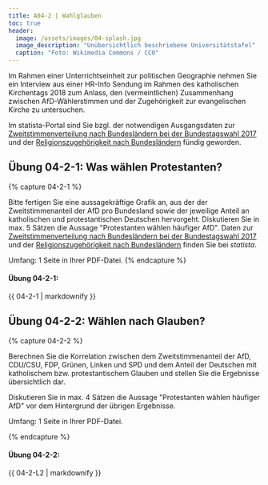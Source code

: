 ```yaml
---
title: A04-2 | Wahlglauben
toc: true
header:
  image: /assets/images/04-splash.jpg
  image_description: "Unübersichtlich beschriebene Universitätstafel"
  caption: "Foto: Wikimedia Commons / CC0"
---
```


Im Rahmen einer Unterrichtseinheit zur politischen Geographie nehmen Sie ein Interview aus einer HR-Info Sendung im Rahmen des katholischen Kirchentags 2018 zum Anlass, den (vermeintlichen) Zusammenhang zwischen AfD-Wählerstimmen und der Zugehörigkeit zur evangelischen Kirche zu untersuchen.

Im statista-Portal sind Sie bzgl. der notwendigen Ausgangsdaten zur [Zweitstimmenverteilung nach Bundesländern bei der Bundestagswahl 2017](https://de.statista.com/statistik/daten/studie/754391/umfrage/stimmenanteile-der-AfD-in-den-bundeslaendern-bei-der-bundestagswahl/) und der [Religionszugehörigkeit nach Bundesländern](https://de.statista.com/statistik/daten/studie/201622/umfrage/religionszugehoerigkeit-der-deutschen-nach-bundeslaendern/) fündig geworden.

## Übung 04-2-1: Was wählen Protestanten?

{% capture 04-2-1 %}

Bitte fertigen Sie eine aussagekräftige Grafik an, aus der der Zweitstimmenanteil der AfD pro Bundesland sowie der jeweilige Anteil an katholischen und protestantischen Deutschen hervorgeht.
Diskutieren Sie in max. 5 Sätzen die Aussage "Protestanten wählen häufiger AfD". Daten zur  [Zweitstimmenverteilung nach Bundesländern bei der Bundestagswahl 2017](https://de.statista.com/statistik/daten/studie/754391/umfrage/stimmenanteile-der-AfD-in-den-bundeslaendern-bei-der-bundestagswahl/) und der [Religionszugehörigkeit nach Bundesländern](https://de.statista.com/statistik/daten/studie/201622/umfrage/religionszugehoerigkeit-der-deutschen-nach-bundeslaendern/) finden Sie bei *statista*.

Umfang: 1 Seite in Ihrer PDF-Datei.
{% endcapture %}

<div class="notice--success">
  <h4 class="no_toc">Übung 04-2-1:</h4>
  {{ 04-2-1 | markdownify }}
</div>

## Übung 04-2-2: Wählen nach Glauben?

{% capture 04-2-2 %}

Berechnen Sie die Korrelation zwischen dem Zweitstimmenanteil der AfD, CDU/CSU, FDP, Grünen, Linken und SPD und dem Anteil der Deutschen mit katholischem bzw. protestantischem Glauben und stellen Sie die Ergebnisse übersichtlich dar.

Diskutieren Sie in max. 4 Sätzen die Aussage "Protestanten wählen häufiger AfD" vor dem Hintergrund der übrigen Ergebnisse.

Umfang: 1 Seite in Ihrer PDF-Datei.

{% endcapture %}

<div class="notice--success">
  <h4 class="no_toc">Übung 04-2-2:</h4>
  {{ 04-2-L2 | markdownify }}
</div>



